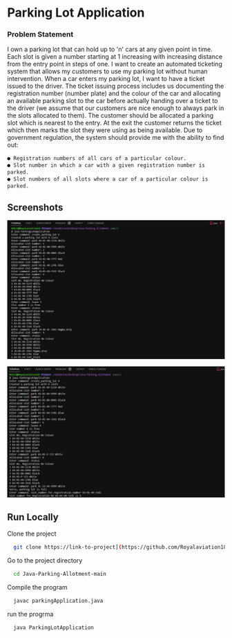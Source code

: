 
# Parking Lot Application

### Problem Statement
I own a parking lot that can hold up to 'n' cars at any given point in time. Each slot is given a number starting at 1 increasing with increasing distance from the entry point in steps of one. I want to create an automated ticketing system that allows my customers to use my parking lot without human intervention. 
When a car enters my parking lot, I want to have a ticket issued to the driver. The ticket issuing process includes us documenting the registration number (number plate) and the colour of the car and allocating an available parking slot to the car before actually handing over a ticket to the driver (we assume that our customers are nice enough to always park in the slots allocated to them). The customer should be allocated a parking slot which is nearest to the entry. At the exit the customer returns the ticket which then marks the slot they were using as being available. 
Due to government regulation, the system should provide me with the ability to find out: 

    ● Registration numbers of all cars of a particular colour. 
    ● Slot number in which a car with a given registration number is parked.
    ● Slot numbers of all slots where a car of a particular colour is parked. 
    



## Screenshots

![App Screenshot](https://github.com/Royalaviation18/Java-Parking-Allotment/blob/main/appScreenShots/run.jpg)

![App Screenshot](https://github.com/Royalaviation18/Java-Parking-Allotment/blob/main/appScreenShots/run2.jpg)


## Run Locally

Clone the project

```bash
  git clone https://link-to-project](https://github.com/Royalaviation18/Java-Parking-Allotment
```

Go to the project directory

```bash
  cd Java-Parking-Allotment-main
```

Compile the program

```bash
  javac parkingApplication.java
```

run the progrma

```bash
  java ParkingLotApplication
```

